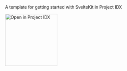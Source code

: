 A template for getting started with SvelteKit in Project IDX

<a href="https://idx.google.com/new?template=https://github.com/JulienMartel/sveltekit-idx-template">
  <img
    alt="Open in Project IDX"
    src="https://www.gstatic.com/monospace/230815/openinprojectidx.png"
    width="170"
  />
</a>